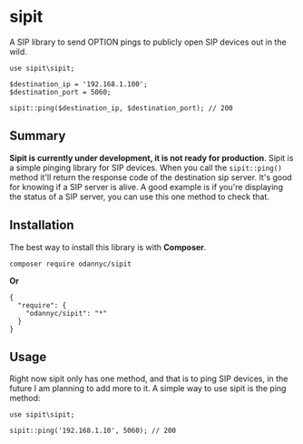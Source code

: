 # sipit
A SIP library to send OPTION pings to publicly open SIP devices out in the wild.

    use sipit\sipit;
    
    $destination_ip = '192.168.1.100';
    $destination_port = 5060;
    
    sipit::ping($destination_ip, $destination_port); // 200

## Summary
**Sipit is currently under development, it is not ready for production**. Sipit is a simple pinging library for SIP devices. When you call the `sipit::ping()` method it'll return the response code of the destination sip server. It's good for knowing if a SIP server is alive. A good example is if you're displaying the status of a SIP server, you can use this one method to check that.

## Installation
The best way to install this library is with **Composer**.

    composer require odannyc/sipit

**Or**

    {
      "require": {
        "odannyc/sipit": "*"
      }
    }

## Usage
Right now sipit only has one method, and that is to ping SIP devices, in the future I am planning to add more to it. A simple way to use sipit is the ping method:

    use sipit\sipit;
    
    sipit::ping('192.168.1.10', 5060); // 200
